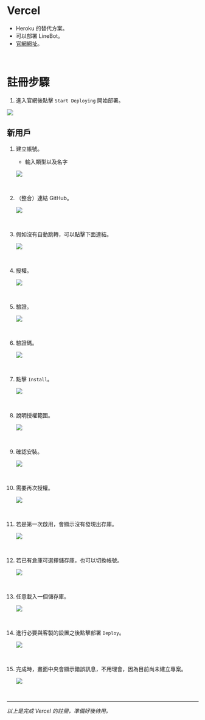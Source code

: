 # Vercel

- Heroku 的替代方案。
- 可以部署 LineBot。
- [官網網址](https://vercel.com/)。

</br>

# 註冊步驟

1. 進入官網後點擊 `Start Deploying` 開始部署。

![](images/img_101.png)


## 新用戶


1. 建立帳號。

   - 輸入類型以及名字

   ![](images/img_01.png)

</br>

2. （整合）連結 GitHub。

   ![](images/img_02.png)

</br>

3. 假如沒有自動跳轉，可以點擊下面連結。

   ![](images/img_06.png)

</br>

4. 授權。

   ![](images/img_03.png)

</br>

5. 驗證。

   ![](images/img_04.png)

</br>

6. 驗證碼。

   ![](images/img_05.png)

</br>

7. 點擊 `Install`。

   ![](images/img_07.png)

</br>

8. 說明授權範圍。

   ![](images/img_08.png)

</br>

9. 確認安裝。

   ![](images/img_09.png)

</br>

10. 需要再次授權。

    ![](images/img_10.png)

</br>

11. 若是第一次啟用，會顯示沒有發現出存庫。

    ![](images/img_11.png)

</br>

12. 若已有倉庫可選擇儲存庫，也可以切換帳號。

    ![](images/img_12.png)

</br>

13. 任意載入一個儲存庫。

    ![](images/img_13.png)

</br>

14. 進行必要與客製的設置之後點擊部署 `Deploy`。

    ![](images/img_14.png)

</br>

15. 完成時，畫面中央會顯示錯誤訊息，不用理會，因為目前尚未建立專案。

    ![](images/img_15.png)

</br>

---

_以上是完成 Vercel 的註冊，準備好後待用。_
